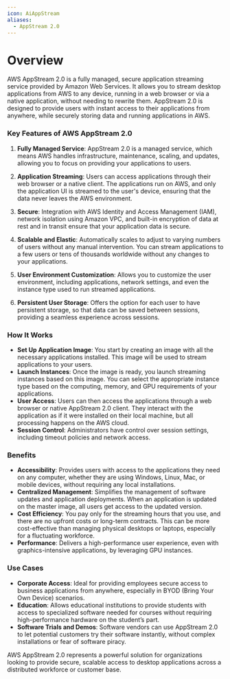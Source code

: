 ```yaml
---
icon: AiAppStream
aliases:
  - AppStream 2.0
---
```

# Overview

AWS AppStream 2.0 is a fully managed, secure application streaming service provided by Amazon Web Services. It allows you to stream desktop applications from AWS to any device, running in a web browser or via a native application, without needing to rewrite them. AppStream 2.0 is designed to provide users with instant access to their applications from anywhere, while securely storing data and running applications in AWS.

### Key Features of AWS AppStream 2.0

1. **Fully Managed Service**: AppStream 2.0 is a managed service, which means AWS handles infrastructure, maintenance, scaling, and updates, allowing you to focus on providing your applications to users.
    
2. **Application Streaming**: Users can access applications through their web browser or a native client. The applications run on AWS, and only the application UI is streamed to the user's device, ensuring that the data never leaves the AWS environment.
    
3. **Secure**: Integration with AWS Identity and Access Management (IAM), network isolation using Amazon VPC, and built-in encryption of data at rest and in transit ensure that your application data is secure.
    
4. **Scalable and Elastic**: Automatically scales to adjust to varying numbers of users without any manual intervention. You can stream applications to a few users or tens of thousands worldwide without any changes to your applications.
    
5. **User Environment Customization**: Allows you to customize the user environment, including applications, network settings, and even the instance type used to run streamed applications.
    
6. **Persistent User Storage**: Offers the option for each user to have persistent storage, so that data can be saved between sessions, providing a seamless experience across sessions.
    

### How It Works

- **Set Up Application Image**: You start by creating an image with all the necessary applications installed. This image will be used to stream applications to your users.
- **Launch Instances**: Once the image is ready, you launch streaming instances based on this image. You can select the appropriate instance type based on the computing, memory, and GPU requirements of your applications.
- **User Access**: Users can then access the applications through a web browser or native AppStream 2.0 client. They interact with the application as if it were installed on their local machine, but all processing happens on the AWS cloud.
- **Session Control**: Administrators have control over session settings, including timeout policies and network access.

### Benefits

- **Accessibility**: Provides users with access to the applications they need on any computer, whether they are using Windows, Linux, Mac, or mobile devices, without requiring any local installations.
- **Centralized Management**: Simplifies the management of software updates and application deployments. When an application is updated on the master image, all users get access to the updated version.
- **Cost Efficiency**: You pay only for the streaming hours that you use, and there are no upfront costs or long-term contracts. This can be more cost-effective than managing physical desktops or laptops, especially for a fluctuating workforce.
- **Performance**: Delivers a high-performance user experience, even with graphics-intensive applications, by leveraging GPU instances.

### Use Cases

- **Corporate Access**: Ideal for providing employees secure access to business applications from anywhere, especially in BYOD (Bring Your Own Device) scenarios.
- **Education**: Allows educational institutions to provide students with access to specialized software needed for courses without requiring high-performance hardware on the student’s part.
- **Software Trials and Demos**: Software vendors can use AppStream 2.0 to let potential customers try their software instantly, without complex installations or fear of software piracy.

AWS AppStream 2.0 represents a powerful solution for organizations looking to provide secure, scalable access to desktop applications across a distributed workforce or customer base.

